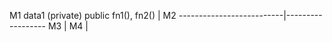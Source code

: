 M1
data1 (private) 
public fn1(), fn2()       | M2 
--------------------------|------------------
M3                        | M4
                          |